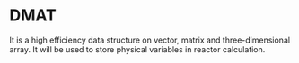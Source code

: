 # DMAT
It is a high efficiency data structure on vector, matrix and three-dimensional array. It will be used to store physical variables in reactor calculation.
